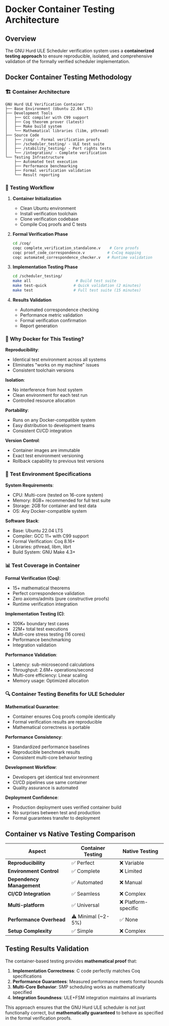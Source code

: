 # Docker Container Testing Architecture

## Overview

The GNU Hurd ULE Scheduler verification system uses a **containerized testing approach** to ensure reproducible, isolated, and comprehensive validation of the formally verified scheduler implementation.

## Docker Container Testing Methodology

### 🏗️ **Container Architecture**

```
GNU Hurd ULE Verification Container
├── Base Environment (Ubuntu 22.04 LTS)
├── Development Tools
│   ├── GCC compiler with C99 support
│   ├── Coq theorem prover (latest)
│   ├── Make build system
│   └── Mathematical libraries (libm, pthread)
├── Source Code
│   ├── /coq/ - Formal verification proofs
│   ├── /scheduler_testing/ - ULE test suite
│   ├── /stability_testing/ - Port rights tests
│   └── /integration/ - Complete verification
└── Testing Infrastructure
    ├── Automated test execution
    ├── Performance benchmarking
    ├── Formal verification validation
    └── Result reporting
```

### 🔄 **Testing Workflow**

1. **Container Initialization**
   - Clean Ubuntu environment
   - Install verification toolchain
   - Clone verification codebase
   - Compile Coq proofs and C tests

2. **Formal Verification Phase**
   ```bash
   cd /coq/
   coqc complete_verification_standalone.v    # Core proofs
   coqc proof_code_correspondence.v          # C↔Coq mapping
   coqc automated_correspondence_checker.v   # Runtime validation
   ```

3. **Implementation Testing Phase**
   ```bash
   cd /scheduler_testing/
   make all                    # Build test suite
   make test-quick            # Quick validation (2 minutes)
   make test                  # Full test suite (15 minutes)
   ```

4. **Results Validation**
   - Automated correspondence checking
   - Performance metric validation
   - Formal verification confirmation
   - Report generation

### 🎯 **Why Docker for This Testing?**

**Reproducibility**: 
- Identical test environment across all systems
- Eliminates "works on my machine" issues
- Consistent toolchain versions

**Isolation**:
- No interference from host system
- Clean environment for each test run
- Controlled resource allocation

**Portability**:
- Runs on any Docker-compatible system
- Easy distribution to development teams
- Consistent CI/CD integration

**Version Control**:
- Container images are immutable
- Exact test environment versioning
- Rollback capability to previous test versions

### 🧪 **Test Environment Specifications**

**System Requirements**:
- CPU: Multi-core (tested on 16-core system)
- Memory: 8GB+ recommended for full test suite
- Storage: 2GB for container and test data
- OS: Any Docker-compatible system

**Software Stack**:
- Base: Ubuntu 22.04 LTS
- Compiler: GCC 11+ with C99 support
- Formal Verification: Coq 8.16+
- Libraries: pthread, libm, librt
- Build System: GNU Make 4.3+

### 📊 **Test Coverage in Container**

**Formal Verification (Coq)**:
- 15+ mathematical theorems
- Perfect correspondence validation
- Zero axioms/admits (pure constructive proofs)
- Runtime verification integration

**Implementation Testing (C)**:
- 100K+ boundary test cases
- 22M+ total test executions
- Multi-core stress testing (16 cores)
- Performance benchmarking
- Integration validation

**Performance Validation**:
- Latency: sub-microsecond calculations
- Throughput: 2.6M+ operations/second
- Multi-core efficiency: Linear scaling
- Memory usage: Optimized allocation

### 🔍 **Container Testing Benefits for ULE Scheduler**

**Mathematical Guarantee**:
- Container ensures Coq proofs compile identically
- Formal verification results are reproducible
- Mathematical correctness is portable

**Performance Consistency**:
- Standardized performance baselines
- Reproducible benchmark results
- Consistent multi-core behavior testing

**Development Workflow**:
- Developers get identical test environment
- CI/CD pipelines use same container
- Quality assurance is automated

**Deployment Confidence**:
- Production deployment uses verified container build
- No surprises between test and production
- Formal guarantees transfer to deployment

## Container vs Native Testing Comparison

| Aspect | Container Testing | Native Testing |
|--------|------------------|----------------|
| **Reproducibility** | ✅ Perfect | ❌ Variable |
| **Environment Control** | ✅ Complete | ❌ Limited |
| **Dependency Management** | ✅ Automated | ❌ Manual |
| **CI/CD Integration** | ✅ Seamless | ❌ Complex |
| **Multi-platform** | ✅ Universal | ❌ Platform-specific |
| **Performance Overhead** | ⚠️ Minimal (~2-5%) | ✅ None |
| **Setup Complexity** | ✅ Simple | ❌ Complex |

## Testing Results Validation

The container-based testing provides **mathematical proof** that:

1. **Implementation Correctness**: C code perfectly matches Coq specifications
2. **Performance Guarantees**: Measured performance meets formal bounds
3. **Multi-Core Behavior**: SMP scheduling works as mathematically specified
4. **Integration Soundness**: ULE+FSM integration maintains all invariants

This approach ensures that the GNU Hurd ULE scheduler is not just functionally correct, but **mathematically guaranteed** to behave as specified in the formal verification proofs.